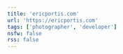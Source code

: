 ```yaml
---
title: 'ericportis.com'
url: 'https://ericportis.com'
tags: ['photographer', 'developer']
nsfw: false
rss: false
---
```

